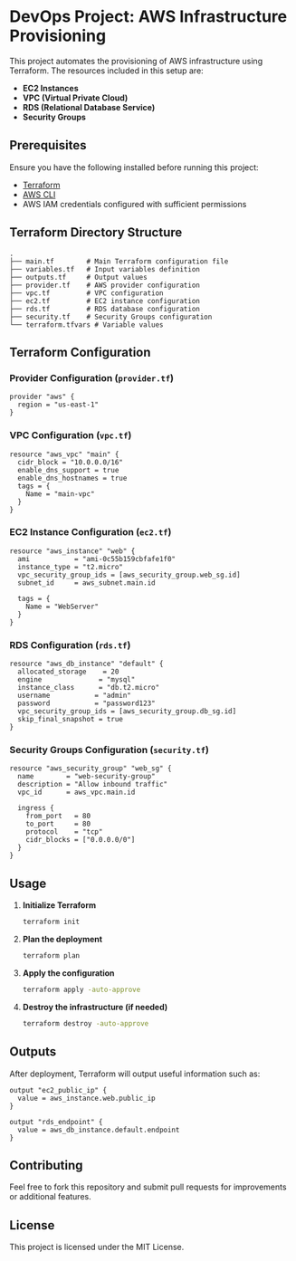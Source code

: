 # DevOps Project: AWS Infrastructure Provisioning

This project automates the provisioning of AWS infrastructure using Terraform. The resources included in this setup are:
- **EC2 Instances**
- **VPC (Virtual Private Cloud)**
- **RDS (Relational Database Service)**
- **Security Groups**

## Prerequisites
Ensure you have the following installed before running this project:
- [Terraform](https://developer.hashicorp.com/terraform/downloads)
- [AWS CLI](https://aws.amazon.com/cli/)
- AWS IAM credentials configured with sufficient permissions

## Terraform Directory Structure
```
.
├── main.tf        # Main Terraform configuration file
├── variables.tf   # Input variables definition
├── outputs.tf     # Output values
├── provider.tf    # AWS provider configuration
├── vpc.tf         # VPC configuration
├── ec2.tf         # EC2 instance configuration
├── rds.tf         # RDS database configuration
├── security.tf    # Security Groups configuration
└── terraform.tfvars # Variable values
```

## Terraform Configuration
### Provider Configuration (`provider.tf`)
```hcl
provider "aws" {
  region = "us-east-1"
}
```

### VPC Configuration (`vpc.tf`)
```hcl
resource "aws_vpc" "main" {
  cidr_block = "10.0.0.0/16"
  enable_dns_support = true
  enable_dns_hostnames = true
  tags = {
    Name = "main-vpc"
  }
}
```

### EC2 Instance Configuration (`ec2.tf`)
```hcl
resource "aws_instance" "web" {
  ami           = "ami-0c55b159cbfafe1f0"
  instance_type = "t2.micro"
  vpc_security_group_ids = [aws_security_group.web_sg.id]
  subnet_id     = aws_subnet.main.id

  tags = {
    Name = "WebServer"
  }
}
```

### RDS Configuration (`rds.tf`)
```hcl
resource "aws_db_instance" "default" {
  allocated_storage    = 20
  engine              = "mysql"
  instance_class      = "db.t2.micro"
  username           = "admin"
  password           = "password123"
  vpc_security_group_ids = [aws_security_group.db_sg.id]
  skip_final_snapshot = true
}
```

### Security Groups Configuration (`security.tf`)
```hcl
resource "aws_security_group" "web_sg" {
  name        = "web-security-group"
  description = "Allow inbound traffic"
  vpc_id      = aws_vpc.main.id

  ingress {
    from_port   = 80
    to_port     = 80
    protocol    = "tcp"
    cidr_blocks = ["0.0.0.0/0"]
  }
}
```

## Usage
1. **Initialize Terraform**
   ```sh
   terraform init
   ```
2. **Plan the deployment**
   ```sh
   terraform plan
   ```
3. **Apply the configuration**
   ```sh
   terraform apply -auto-approve
   ```
4. **Destroy the infrastructure (if needed)**
   ```sh
   terraform destroy -auto-approve
   ```

## Outputs
After deployment, Terraform will output useful information such as:
```hcl
output "ec2_public_ip" {
  value = aws_instance.web.public_ip
}

output "rds_endpoint" {
  value = aws_db_instance.default.endpoint
}
```

## Contributing
Feel free to fork this repository and submit pull requests for improvements or additional features.

## License
This project is licensed under the MIT License.
